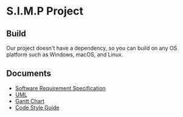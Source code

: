 # S.I.M.P Project

## Build
Our project doesn't have a dependency, so you can build on any OS platform such as Windows, macOS, and Linux.

## Documents
* [Software Requirement Specification](https://docs.google.com/document/d/1zaQkdcgKr2rfylTv9Rs_jiit-h4Hmh5rfObFnBgfR_M/edit?usp=sharing)
* [UML](https://docs.google.com/drawings/d/13N8TnduTMLYup48KipsWSs9KNo5F3taIw7Sb6vhtysU/edit?usp=sharing)
* [Gantt Chart](https://docs.google.com/spreadsheets/d/1e8ae_uu9Dvkri1CJBPsolNswdZWnmThEJqob_CPK1Pw/edit?usp=sharing)
* [Code Style Guide](https://docs.google.com/document/d/1Sh4Gf64L5tp0PeLT1YVHBFRxvZS7fa1FJ8dC2V4_l8g/edit?usp=sharing) 
